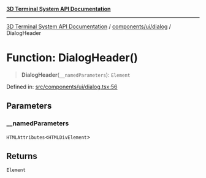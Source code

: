 [**3D Terminal System API Documentation**](../../../../README.md)

***

[3D Terminal System API Documentation](../../../../README.md) / [components/ui/dialog](../README.md) / DialogHeader

# Function: DialogHeader()

> **DialogHeader**(`__namedParameters`): `Element`

Defined in: [src/components/ui/dialog.tsx:56](https://github.com/Dicommunitas/ThreeJS_Terminal_3D/blob/afa16084199c8b26e5e606d73d21408027534f3a/src/components/ui/dialog.tsx#L56)

## Parameters

### \_\_namedParameters

`HTMLAttributes`\<`HTMLDivElement`\>

## Returns

`Element`
